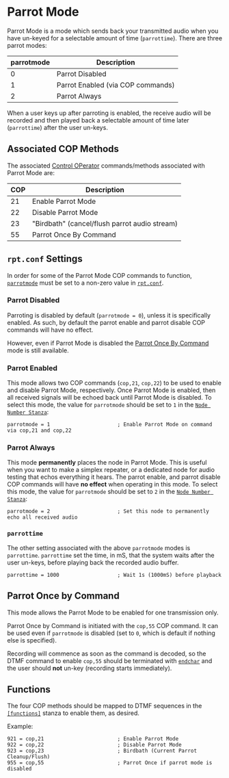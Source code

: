 # Parrot Mode
Parrot Mode is a mode which sends back your transmitted audio when you have un-keyed for a selectable amount of time (`parrottime`). There are three parrot modes:

parrotmode|Description
----------|-----------
0|Parrot Disabled
1|Parrot Enabled (via COP commands)
2|Parrot Always

When a user keys up after parroting is enabled, the receive audio will be recorded and then played back a selectable amount of time later (`parrottime`) after the user un-keys.

## Associated COP Methods
The associated [Control OPerator](../config/rpt_conf.md#cop-commands) commands/methods associated with Parrot Mode are:

COP|Description
---|-----------
21|Enable Parrot Mode
22|Disable Parrot Mode
23|"Birdbath" (cancel/flush parrot audio stream)
55|Parrot Once By Command

## `rpt.conf` Settings
In order for some of the Parrot Mode COP commands to function, [`parrotmode`](../config/rpt_conf.md#parrotmode) must be set to a non-zero value in [`rpt.conf`](../config/rpt_conf.md).

### Parrot Disabled
Parroting is disabled by default (`parrotmode = 0`), unless it is specifically enabled. As such, by default the parrot enable and parrot disable COP commands will have no effect. 

However, even if Parrot Mode is disabled the [Parrot Once By Command](#parrot-once-by-command) mode is still available.

### Parrot Enabled
This mode allows two COP commands (`cop,21`, `cop,22`) to be used to enable and disable Parrot Mode, respectively. Once Parrot Mode is enabled, then all received signals will be echoed back until Parrot Mode is disabled. To select this mode, the value for `parrotmode` should be set to `1` in the [`Node Number Stanza`](../config/rpt_conf.md#node-number-stanza):

```
parrotmode = 1                      ; Enable Parrot Mode on command via cop,21 and cop,22
```

### Parrot Always
This mode **permanently** places the node in Parrot Mode. This is useful when you want to make a simplex repeater, or a dedicated node for audio testing that echos everything it hears. The parrot enable, and parrot disable COP commands will have **no effect** when operating in this mode. To select this mode, the value for `parrotmode` should be set to `2` in the [`Node Number Stanza`](../config/rpt_conf.md#node-number-stanza):

```
parrotmode = 2                      ; Set this node to permanently echo all received audio
```

### `parrottime`
The other setting associated with the above `parrotmode` modes is `parrottime`. `parrottime` set the time, in mS, that the system waits after the user un-keys, before playing back the recorded audio buffer.

```
parrottime = 1000                   ; Wait 1s (1000mS) before playback
```

## Parrot Once by Command
This mode allows the Parrot Mode to be enabled for one transmission only. 

Parrot Once by Command is initiated with the `cop,55` COP command. It can be used even if `parrotmode` is disabled (set to `0`, which is default if nothing else is specified).

Recording will commence as soon as the command is decoded, so the DTMF command to enable `cop,55` should be terminated with [`endchar`](../config/rpt_conf.md#endchar) and the user should **not** un-key (recording starts immediately). 

## Functions
The four COP methods should be mapped to DTMF sequences in the [`[functions]`](../config/rpt_conf.md#functions-stanza) stanza to enable them, as desired.

Example:

```
921 = cop,21                        ; Enable Parrot Mode
922 = cop,22                        ; Disable Parrot Mode
923 = cop,23                        ; Birdbath (Current Parrot Cleanup/Flush)
955 = cop,55                        ; Parrot Once if parrot mode is disabled
```